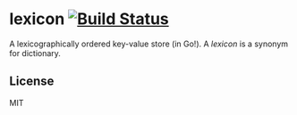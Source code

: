 # lexicon [![Build Status](https://drone.io/github.com/PreetamJinka/lexicon/status.png)](https://drone.io/github.com/PreetamJinka/lexicon/latest)
A lexicographically ordered key-value store (in Go!). A *lexicon* is a synonym for dictionary.

## License
MIT